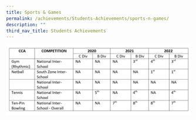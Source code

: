 ```yaml
---
title: Sports & Games
permalink: /achievements/Students-Achievements/sports-n-games/
description: ""
third_nav_title: Students Achievements
---
```

![](/images/Sports%20Achievements%20II.jpg)